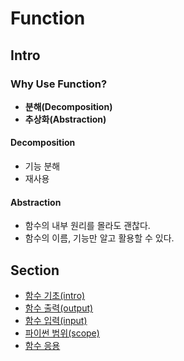 # Function

## Intro

### Why Use Function?

- **분해(Decomposition)**
- **추상화(Abstraction)**

#### Decomposition

- 기능 분해
- 재사용

#### Abstraction

- 함수의 내부 원리를 몰라도 괜찮다.
- 함수의 이름, 기능만 알고 활용할 수 있다.

## Section

- [함수 기초(intro)](./function_intro.md)
- [함수 출력(output)](./function_output.md)
- [함수 입력(input)](./function_input.md)
- [파이썬 범위(scope)](./python_scope.md)
- [함수 응용](./function_usage.md)